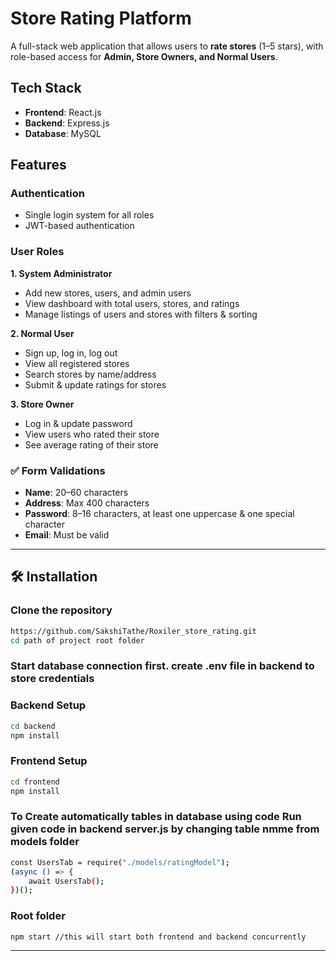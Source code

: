 # Store Rating Platform

A full-stack web application that allows users to **rate stores** (1–5 stars), with role-based access for **Admin, Store Owners, and Normal Users**.

## Tech Stack

* **Frontend**: React.js
* **Backend**: Express.js 
* **Database**: MySQL

## Features

### Authentication

* Single login system for all roles
* JWT-based authentication

###  User Roles

**1. System Administrator**

* Add new stores, users, and admin users
* View dashboard with total users, stores, and ratings
* Manage listings of users and stores with filters & sorting

**2. Normal User**

* Sign up, log in, log out
* View all registered stores
* Search stores by name/address
* Submit & update ratings for stores

**3. Store Owner**

* Log in & update password
* View users who rated their store
* See average rating of their store

### ✅ Form Validations

* **Name**: 20–60 characters
* **Address**: Max 400 characters
* **Password**: 8–16 characters, at least one uppercase & one special character
* **Email**: Must be valid

---

## 🛠️ Installation

### Clone the repository

```bash
https://github.com/SakshiTathe/Roxiler_store_rating.git
cd path of project root folder
```
### Start database connection first. create .env file in backend to store credentials 

### Backend Setup

```bash
cd backend
npm install
```

### Frontend Setup

```bash
cd frontend
npm install
```
### To Create automatically tables in database using code Run given code in backend server.js by changing table nmme from models folder
```bash
const UsersTab = require("./models/ratingModel");
(async () => {
    await UsersTab();
})();  
```
### Root folder
```bash
npm start //this will start both frontend and backend concurrently 
```

---




